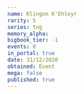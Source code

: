 ```yaml
---
name: Klingon K'Ehleyr
rarity: 5
series: tng
memory_alpha:
bigbook_tier: -1
events: 0
in_portal: true
date: 31/12/2020
obtained: Event
mega: false
published: true
---
```



